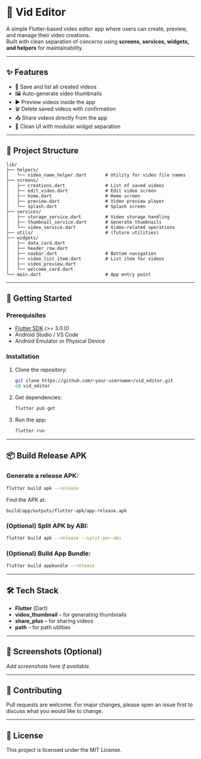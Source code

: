 # 🎥 Vid Editor

A simple Flutter-based video editor app where users can create, preview, and manage their video creations.  
Built with clean separation of concerns using **screens, services, widgets, and helpers** for maintainability.

---

## ✨ Features
- 📂 Save and list all created videos  
- 🖼️ Auto-generate video thumbnails  
- ▶️ Preview videos inside the app  
- 🗑️ Delete saved videos with confirmation  
- 📤 Share videos directly from the app  
- 🎨 Clean UI with modular widget separation  

---

## 📂 Project Structure
```
lib/
├── helpers/
│   └── video_name_helper.dart       # Utility for video file names
├── screens/
│   ├── creations.dart               # List of saved videos
│   ├── edit_video.dart              # Edit video screen
│   ├── home.dart                    # Home screen
│   ├── preview.dart                 # Video preview player
│   └── splash.dart                  # Splash screen
├── services/
│   ├── storage_service.dart         # Video storage handling
│   ├── thumbnail_service.dart       # Generate thumbnails
│   └── video_service.dart           # Video-related operations
├── utils/                           # (future utilities)
├── widgets/
│   ├── data_card.dart
│   ├── header_row.dart
│   ├── navbar.dart                  # Bottom navigation
│   ├── video_list_item.dart         # List item for videos
│   ├── video_preview.dart
│   └── welcome_card.dart
└── main.dart                        # App entry point
```

---

## 🚀 Getting Started

### Prerequisites
- [Flutter SDK](https://docs.flutter.dev/get-started/install) (>= 3.0.0)
- Android Studio / VS Code
- Android Emulator or Physical Device

### Installation
1. Clone the repository:
   ```bash
   git clone https://github.com/<your-username>/vid_editor.git
   cd vid_editor
   ```

2. Get dependencies:
   ```bash
   flutter pub get
   ```

3. Run the app:
   ```bash
   flutter run
   ```

---

## 📦 Build Release APK

### Generate a release APK:
```bash
flutter build apk --release
```

Find the APK at:
```
build/app/outputs/flutter-apk/app-release.apk
```

### (Optional) Split APK by ABI:
```bash
flutter build apk --release --split-per-abi
```

### (Optional) Build App Bundle:
```bash
flutter build appbundle --release
```

---

## 🛠️ Tech Stack
- **Flutter** (Dart)
- **video_thumbnail** – for generating thumbnails
- **share_plus** – for sharing videos
- **path** – for path utilities

---

## 📸 Screenshots (Optional)
_Add screenshots here if available._

---

## 🤝 Contributing
Pull requests are welcome. For major changes, please open an issue first to discuss what you would like to change.

---

## 📜 License
This project is licensed under the MIT License.
